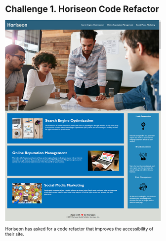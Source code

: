 # Challenge 1. Horiseon Code Refactor

![Horiseon webpage screenshot](Develop\assets\images\horiseonscreenshot.png)

Horiseon has asked for a code refactor that improves the accessibility of their site.
